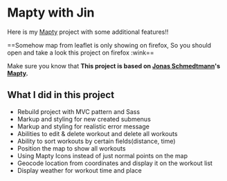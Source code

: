 # Mapty with Jin

Here is my [Mapty]() project with some additional features!!

==Somehow map from leaflet is only showing on firefox, So you should open and take a look this project on firefox :wink==

Make sure you know that **This project is based on [Jonas Schmedtmann](https://github.com/jonasschmedtmann)'s [Mapty](https://mapty.netlify.app/).**

## What I did in this project

- Rebuild project with MVC pattern and Sass
- Markup and styling for new created submenus
- Markup and styling for realistic error message
- Abilities to edit & delete workout and delete all workouts
- Ability to sort workouts by certain fields(distance, time)
- Position the map to show all workouts
- Using Mapty Icons instead of just normal points on the map
- Geocode location from coordinates and display it on the workout list
- Display weather for workout time and place
